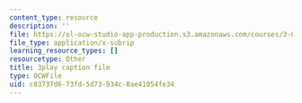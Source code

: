 ```yaml
---
content_type: resource
description: ''
file: https://ol-ocw-studio-app-production.s3.amazonaws.com/courses/3-091sc-introduction-to-solid-state-chemistry-fall-2010/c83737d673fd5d73934c8ae41054fe34_l-8-c7g-LY4.vtt
file_type: application/x-subrip
learning_resource_types: []
resourcetype: Other
title: 3play caption file
type: OCWFile
uid: c83737d6-73fd-5d73-934c-8ae41054fe34
---
```

